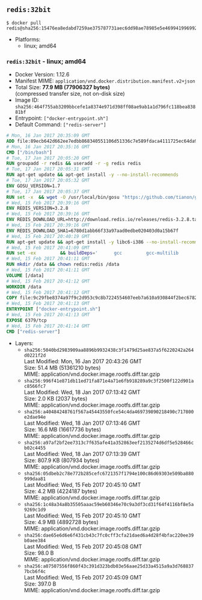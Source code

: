 ## `redis:32bit`

```console
$ docker pull redis@sha256:15476ea8edabd7259ae375787731aec6dd98ae78985e5e469941996992dc66a0
```

-	Platforms:
	-	linux; amd64

### `redis:32bit` - linux; amd64

-	Docker Version: 1.12.6
-	Manifest MIME: `application/vnd.docker.distribution.manifest.v2+json`
-	Total Size: **77.9 MB (77906327 bytes)**  
	(compressed transfer size, not on-disk size)
-	Image ID: `sha256:464f755ab3209bbcefe1a8374e971d398ff08ae9ab1a1d796fc118bea83881bf`
-	Entrypoint: `["docker-entrypoint.sh"]`
-	Default Command: `["redis-server"]`

```dockerfile
# Mon, 16 Jan 2017 20:35:09 GMT
ADD file:89ecb642d662ee7edbb868340551106d51336c7e589fdaca4111725ec64da957 in / 
# Mon, 16 Jan 2017 20:35:16 GMT
CMD ["/bin/bash"]
# Tue, 17 Jan 2017 20:05:20 GMT
RUN groupadd -r redis && useradd -r -g redis redis
# Tue, 17 Jan 2017 20:05:31 GMT
RUN apt-get update && apt-get install -y --no-install-recommends 		ca-certificates 		wget 	&& rm -rf /var/lib/apt/lists/*
# Tue, 17 Jan 2017 20:05:32 GMT
ENV GOSU_VERSION=1.7
# Tue, 17 Jan 2017 20:05:37 GMT
RUN set -x 	&& wget -O /usr/local/bin/gosu "https://github.com/tianon/gosu/releases/download/$GOSU_VERSION/gosu-$(dpkg --print-architecture)" 	&& wget -O /usr/local/bin/gosu.asc "https://github.com/tianon/gosu/releases/download/$GOSU_VERSION/gosu-$(dpkg --print-architecture).asc" 	&& export GNUPGHOME="$(mktemp -d)" 	&& gpg --keyserver ha.pool.sks-keyservers.net --recv-keys B42F6819007F00F88E364FD4036A9C25BF357DD4 	&& gpg --batch --verify /usr/local/bin/gosu.asc /usr/local/bin/gosu 	&& rm -r "$GNUPGHOME" /usr/local/bin/gosu.asc 	&& chmod +x /usr/local/bin/gosu 	&& gosu nobody true
# Wed, 15 Feb 2017 20:39:16 GMT
ENV REDIS_VERSION=3.2.8
# Wed, 15 Feb 2017 20:39:16 GMT
ENV REDIS_DOWNLOAD_URL=http://download.redis.io/releases/redis-3.2.8.tar.gz
# Wed, 15 Feb 2017 20:39:16 GMT
ENV REDIS_DOWNLOAD_SHA1=6780d1abb66f33a97aad0edbe020403d0a15b67f
# Wed, 15 Feb 2017 20:40:19 GMT
RUN apt-get update && apt-get install -y libc6-i386 --no-install-recommends && rm -rf /var/lib/apt/lists/*
# Wed, 15 Feb 2017 20:41:09 GMT
RUN set -ex 		&& buildDeps=' 		gcc 		gcc-multilib 		libc6-dev-i386 		make 	' 	&& apt-get update 	&& apt-get install -y $buildDeps --no-install-recommends 	&& rm -rf /var/lib/apt/lists/* 		&& wget -O redis.tar.gz "$REDIS_DOWNLOAD_URL" 	&& echo "$REDIS_DOWNLOAD_SHA1 *redis.tar.gz" | sha1sum -c - 	&& mkdir -p /usr/src/redis 	&& tar -xzf redis.tar.gz -C /usr/src/redis --strip-components=1 	&& rm redis.tar.gz 		&& grep -q '^#define CONFIG_DEFAULT_PROTECTED_MODE 1$' /usr/src/redis/src/server.h 	&& sed -ri 's!^(#define CONFIG_DEFAULT_PROTECTED_MODE) 1$!\1 0!' /usr/src/redis/src/server.h 	&& grep -q '^#define CONFIG_DEFAULT_PROTECTED_MODE 0$' /usr/src/redis/src/server.h 		&& make -C /usr/src/redis 32bit 	&& make -C /usr/src/redis install 		&& rm -r /usr/src/redis 		&& apt-get purge -y --auto-remove $buildDeps
# Wed, 15 Feb 2017 20:41:11 GMT
RUN mkdir /data && chown redis:redis /data
# Wed, 15 Feb 2017 20:41:11 GMT
VOLUME [/data]
# Wed, 15 Feb 2017 20:41:12 GMT
WORKDIR /data
# Wed, 15 Feb 2017 20:41:12 GMT
COPY file:9c29fbe8374a97f9c2d953c9c8b7224554607eeb7a610a930844f2bec678265c in /usr/local/bin/ 
# Wed, 15 Feb 2017 20:41:13 GMT
ENTRYPOINT ["docker-entrypoint.sh"]
# Wed, 15 Feb 2017 20:41:13 GMT
EXPOSE 6379/tcp
# Wed, 15 Feb 2017 20:41:14 GMT
CMD ["redis-server"]
```

-	Layers:
	-	`sha256:5040bd2983909aa8896b9932438c3f1479d25ae837a5f6220242a264d0221f2d`  
		Last Modified: Mon, 16 Jan 2017 20:43:26 GMT  
		Size: 51.4 MB (51361210 bytes)  
		MIME: application/vnd.docker.image.rootfs.diff.tar.gzip
	-	`sha256:996f41e871db11ed71fa871e4a71e6fb918289a9c3f2500f122d901ac8566fc7`  
		Last Modified: Wed, 18 Jan 2017 07:13:42 GMT  
		Size: 2.0 KB (2037 bytes)  
		MIME: application/vnd.docker.image.rootfs.diff.tar.gzip
	-	`sha256:a40484248761f567a45443550fce54c4da469739890218490c717800e2dae94e`  
		Last Modified: Wed, 18 Jan 2017 07:13:46 GMT  
		Size: 16.6 MB (16617736 bytes)  
		MIME: application/vnd.docker.image.rootfs.diff.tar.gzip
	-	`sha256:a97af2bf2ee7313c7f635afe41a352863eef2135274d6df5e528466cb02c4455`  
		Last Modified: Wed, 18 Jan 2017 07:13:39 GMT  
		Size: 807.9 KB (807934 bytes)  
		MIME: application/vnd.docker.image.rootfs.diff.tar.gzip
	-	`sha256:05dbeb2c78e772b285cefc6721357f1794e100c86d69303e509ba880999daa81`  
		Last Modified: Wed, 15 Feb 2017 20:45:10 GMT  
		Size: 4.2 MB (4224187 bytes)  
		MIME: application/vnd.docker.image.rootfs.diff.tar.gzip
	-	`sha256:1c48a34a8b35505aaac59eb60346e70c9a3df3cd31f64f4116bf8e5a9269c1d9`  
		Last Modified: Wed, 15 Feb 2017 20:45:10 GMT  
		Size: 4.9 MB (4892728 bytes)  
		MIME: application/vnd.docker.image.rootfs.diff.tar.gzip
	-	`sha256:dae65e6d6e6f431cb43c7fc0cff3cfa21daed6a4d28f4bfac220ee39b0aee384`  
		Last Modified: Wed, 15 Feb 2017 20:45:08 GMT  
		Size: 98.0 B  
		MIME: application/vnd.docker.image.rootfs.diff.tar.gzip
	-	`sha256:a07507556f860f43c391d323bdb03e56aae25d33a4515a9a3d7688377bcb6f4c`  
		Last Modified: Wed, 15 Feb 2017 20:45:09 GMT  
		Size: 397.0 B  
		MIME: application/vnd.docker.image.rootfs.diff.tar.gzip
